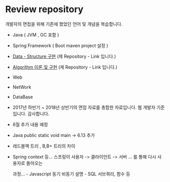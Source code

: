 
# **Review repository** 

개발자의 면접을 위해 기존에 했었던 언어 및 개념을 복습합니다.

* Java ( JVM , GC 포함 )
* Spring Framework ( Boot maven project 설정 )
* [Data - Structure 구현](https://github.com/StiKuan/Java_Data_Structure) (제 Repository - Link 입니다.)
* [Algorithm 이론 및 구현](https://github.com/StiKuan/Java_Algorithm) (제 Repository - Link 입니다.)
* Web 
* NetWork
* DataBase
* 2017년 하반기 ~ 2018년 상반기의 면접 자료를 총합한 자료입니다. 웹 개발자 기준입니다. 감사합니다.





* 6월 추가 내용 예정 

* Java public static void main -> 6.13 추가

* 레드블랙 트리 , B,B+ 트리의 차이 

* Spring context 등... 스프링이 사용자 -> 클라이언트 -> 서버 ... 를 통해 다시 사용자로 돌아오는 

  과정... - Javascript 동기 비동기 설명 - SQL 서브쿼리, 함수 등 